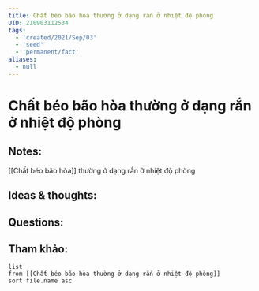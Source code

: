 ```yaml
---
title: Chất béo bão hòa thường ở dạng rắn ở nhiệt độ phòng
UID: 210903112534
tags:
  - 'created/2021/Sep/03'
  - 'seed'
  - 'permanent/fact'
aliases:
  - null
---
```

# Chất béo bão hòa thường ở dạng rắn ở nhiệt độ phòng

## Notes:
[[Chất béo bão hòa]] thường ở dạng rắn ở nhiệt độ phòng

## Ideas & thoughts:

## Questions:


## Tham khảo:
```dataview
list
from [[Chất béo bão hòa thường ở dạng rắn ở nhiệt độ phòng]]
sort file.name asc
```